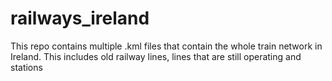 # railways_ireland
This repo contains multiple .kml files that contain the whole train network in Ireland. This includes old railway lines, lines that are still operating and stations
